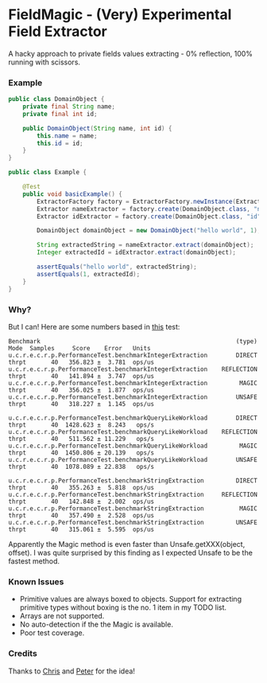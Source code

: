 FieldMagic - (Very) Experimental Field Extractor
=======
A hacky approach to private fields values extracting - 0% reflection, 100% running with scissors.

### Example ###
```java
public class DomainObject {
    private final String name;
    private final int id;

    public DomainObject(String name, int id) {
        this.name = name;
        this.id = id;
    }
}
```

```java
public class Example {

    @Test
    public void basicExample() {
        ExtractorFactory factory = ExtractorFactory.newInstance(ExtractorFactory.Type.MAGIC);
        Extractor nameExtractor = factory.create(DomainObject.class, "name");
        Extractor idExtractor = factory.create(DomainObject.class, "id");

        DomainObject domainObject = new DomainObject("hello world", 1);

        String extractedString = nameExtractor.extract(domainObject);
        Integer extractedId = idExtractor.extract(domainObject);

        assertEquals("hello world", extractedString);
        assertEquals(1, extractedId);
    }
}
```

### Why? ###
But I can! Here are some numbers based in [this](https://github.com/jerrinot/FieldMagic/blob/baeba79327b22fc858880392015ae96d6e55d9d4/src/test/java/uk/co/rockstable/experiements/codegen/reflection/perf/PerformanceTest.java) test:
```
Benchmark                                                       (type)   Mode  Samples     Score    Error   Units
u.c.r.e.c.r.p.PerformanceTest.benchmarkIntegerExtraction        DIRECT  thrpt       40   356.823 ±  3.781  ops/us
u.c.r.e.c.r.p.PerformanceTest.benchmarkIntegerExtraction    REFLECTION  thrpt       40   141.894 ±  3.747  ops/us
u.c.r.e.c.r.p.PerformanceTest.benchmarkIntegerExtraction         MAGIC  thrpt       40   356.025 ±  1.877  ops/us
u.c.r.e.c.r.p.PerformanceTest.benchmarkIntegerExtraction        UNSAFE  thrpt       40   318.227 ±  1.145  ops/us

u.c.r.e.c.r.p.PerformanceTest.benchmarkQueryLikeWorkload        DIRECT  thrpt       40  1428.623 ±  8.243   ops/s
u.c.r.e.c.r.p.PerformanceTest.benchmarkQueryLikeWorkload    REFLECTION  thrpt       40   511.562 ± 11.229   ops/s
u.c.r.e.c.r.p.PerformanceTest.benchmarkQueryLikeWorkload         MAGIC  thrpt       40  1450.806 ± 20.139   ops/s
u.c.r.e.c.r.p.PerformanceTest.benchmarkQueryLikeWorkload        UNSAFE  thrpt       40  1078.089 ± 22.838   ops/s

u.c.r.e.c.r.p.PerformanceTest.benchmarkStringExtraction         DIRECT  thrpt       40   355.263 ±  5.818  ops/us
u.c.r.e.c.r.p.PerformanceTest.benchmarkStringExtraction     REFLECTION  thrpt       40   142.848 ±  2.002  ops/us
u.c.r.e.c.r.p.PerformanceTest.benchmarkStringExtraction          MAGIC  thrpt       40   357.490 ±  2.528  ops/us
u.c.r.e.c.r.p.PerformanceTest.benchmarkStringExtraction         UNSAFE  thrpt       40   315.061 ±  5.595  ops/us
```
Apparently the Magic method is even faster than Unsafe.getXXX(object, offset). I was quite surprised by this finding as I expected Unsafe to be the fastest method. 


### Known Issues ###
* Primitive values are always boxed to objects. Support for extracting primitive types without boxing is the no. 1 item in my TODO list.
* Arrays are not supported.
* No auto-detection if the the Magic is available.
* Poor test coverage.

### Credits ###
Thanks to [Chris](https://github.com/noctarius) and [Peter](https://github.com/peter-lawrey) for the idea!
